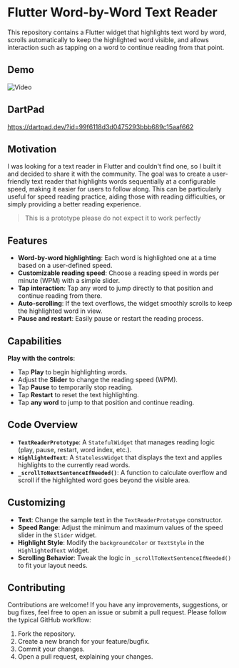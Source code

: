 # Flutter Word-by-Word Text Reader

This repository contains a Flutter widget that highlights text word by word, scrolls automatically to keep the highlighted word visible, and allows interaction such as tapping on a word to continue reading from that point.

## Demo


![Video](https://github.com/callmephil/flutter_text_reader_prototype/blob/master/demo/demo.webp)

## DartPad

https://dartpad.dev/?id=99f6118d3d0475293bbb689c15aaf662

## Motivation

I was looking for a text reader in Flutter and couldn't find one, so I built it and decided to share it with the community. The goal was to create a user-friendly text reader that highlights words sequentially at a configurable speed, making it easier for users to follow along. This can be particularly useful for speed reading practice, aiding those with reading difficulties, or simply providing a better reading experience.

> This is a prototype please do not expect it to work perfectly

## Features

- **Word-by-word highlighting**: Each word is highlighted one at a time based on a user-defined speed.
- **Customizable reading speed**: Choose a reading speed in words per minute (WPM) with a simple slider.
- **Tap interaction**: Tap any word to jump directly to that position and continue reading from there.
- **Auto-scrolling**: If the text overflows, the widget smoothly scrolls to keep the highlighted word in view.
- **Pause and restart**: Easily pause or restart the reading process.

## Capabilities

**Play with the controls**:

- Tap **Play** to begin highlighting words.
- Adjust the **Slider** to change the reading speed (WPM).
- Tap **Pause** to temporarily stop reading.
- Tap **Restart** to reset the text highlighting.
- Tap **any word** to jump to that position and continue reading.

## Code Overview

- **`TextReaderPrototype`**: A `StatefulWidget` that manages reading logic (play, pause, restart, word index, etc.).
- **`HighlightedText`**: A `StatelessWidget` that displays the text and applies highlights to the currently read words.
- **`_scrollToNextSentenceIfNeeded()`**: A function to calculate overflow and scroll if the highlighted word goes beyond the visible area.

## Customizing

- **Text**: Change the sample text in the `TextReaderPrototype` constructor.
- **Speed Range**: Adjust the minimum and maximum values of the speed slider in the `Slider` widget.
- **Highlight Style**: Modify the `backgroundColor` or `TextStyle` in the `HighlightedText` widget.
- **Scrolling Behavior**: Tweak the logic in `_scrollToNextSentenceIfNeeded()` to fit your layout needs.

## Contributing

Contributions are welcome! If you have any improvements, suggestions, or bug fixes, feel free to open an issue or submit a pull request. Please follow the typical GitHub workflow:

1. Fork the repository.
2. Create a new branch for your feature/bugfix.
3. Commit your changes.
4. Open a pull request, explaining your changes.

